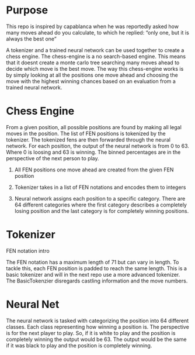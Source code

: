 # Purpose

This repo is inspired by capablanca when he was reportedly asked how many moves ahead do you calculate, to which he replied: “only one, but it is always the best one”

A tokenizer and a trained neural network can be used together to create a chess engine. 
The chess-engine is a no search-based engine. This means that it doesnt create a monte carlo tree searching many
moves ahead to decide which move is the best move. The way this chess-engine works is by simply looking at all
the positions one move ahead and choosing the move with the highest winning chances based on an evaluation from a trained neural network. 

# Chess Engine

From a given position, all possible positions are found by making all legal moves in the position. The list of FEN positions is tokenized by the tokenizer. The tokenized fens are then forwarded through the neural network. For each position, the output of the neural network is from 0 to 63. Where 0 is loosing and 63 is winning. The binned percentages are in the perspective of the next person to play.

1) All FEN positions one move ahead are created from the given FEN position

2) Tokenizer takes in a list of FEN notations and encodes them to integers

3) Neural network assigns each position to a specific category. There are 64 different categories where the first
category describes a completely losing position and the last category is for completely winning positions.

# Tokenizer

FEN notation intro

The FEN notation has a maximum length of 71 but can vary in length. To tackle this, each FEN position is padded
to reach the same length. This is a basic tokenizer and will in the next repo use a more advanced tokenizer. 
The BasicTokenzier disregards castling information and the move numbers.

# Neural Net

The neural network is tasked with categorizing the position into 64 different classes. Each class representing how winning a position is. The perspective is for the next player to play. So, if it is white to play and the position is completely winning the output would be 63. The output would be the same if it was black to play and the position is completely winning. 